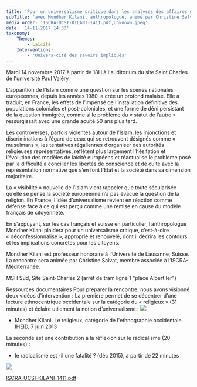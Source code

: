 ```yaml
---
title: 'Pour un universalisme critique dans les analyses des affaires de la Cité'
subTitle: 'avec Mondher Kilani, anthropologue, animé par Christine Salvat'
media_order: 'ISCRA-UCSI-KILANI-1411.pdf,Unknown.jpeg'
date: '14-11-2017 14:33'
taxonomy:
    Themes:
        - Laïcité
    Interventions:
        - 'Univers-cité des savoirs impliqués'
---
```


Mardi 14 novembre 2017 à partir de 18H à l'auditorium du site Saint Charles de l'université Paul Valéry

L’apparition de l’Islam comme une question sur les scènes nationales européennes, depuis les années 1980, a crée un profond malaise. Elle a traduit, en France, les effets de l’impensé de l’installation définitive des populations coloniales et post-coloniales, et une forme de déni persistant de la question immigrée, comme si le problème du « statut de l’autre » ressurgissait avec une grande acuité 50 ans plus tard. 

Les controverses, parfois violentes autour de l’Islam, les injonctions et discriminations à l’égard de ceux qui se retrouvent désignés comme « musulmans », les tentatives régaliennes d’organiser des autorités religieuses représentatives, reflètent plus largement l‘hésitation et l’évolution des modèles de laïcité européens et réactualise le problème posé par la difficulté à concilier les libertés de conscience et de culte avec la représentation normative que s’en font l’Etat et la société dans sa dimension majoritaire. 

La « visibilité » nouvelle de l’Islam vient rappeler que toute sécularisée qu’elle se pense la société européenne n’a pas évacué la question de la religion. En France, l’idée d’universalisme revient en réaction comme défense face à ce qui est perçu comme une remise en cause du modèle français de citoyenneté. 

En s’appuyant, sur les cas français et suisse en particulier, l’anthropologue Mondher Kilani plaidera pour un universalisme critique, c’est-à-dire « déconfessionnalisé », approprié et renouvelé, dont il décrira les contours et les implications concrètes pour les citoyens.

Mondher Kilani est professeur honoraire à l’Université de Lausanne, Suisse.
La rencontre sera animée par Christine Salvat, membre associée à l’ISCRA-Méditerranée.

MSH Sud, Site Saint-Charles 2 (arrêt de tram ligne 1 "place Albert Ier")

Ressources documentaires
Pour préparer la rencontre, nous avons visionné deux vidéos d'intervention :
La première permet de se décentrer d’une lecture ethnocentrique occidentale sur la catégorie du « religieux » (31 minutes) et éclaire utilement la notion d’universalisme :
![](https://www.youtube.com/watch?v=gwQqMEMdFF8)

- Mondher Kilani. Le religieux, catégorie de l'ethnographie occidentale. IHEID, 7 juin 2013

La seconde est une contribution à la réflexion sur le radicalisme (20 minutes) :
- le radicalisme est -il une fatalité ? (déc 2015), à partir de 22 minutes

![](https://vimeo.com/149547654)

[ISCRA-UCSI-KILANI-1411.pdf](ISCRA-UCSI-KILANI-1411.pdf)
